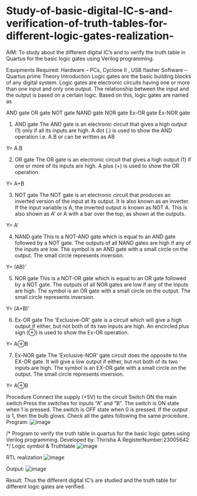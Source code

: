 # Study-of-basic-digital-IC-s-and-verification-of-truth-tables-for-different-logic-gates-realization-
 AIM:
To study about the different digital IC’s and to verify the truth table in Quartus for the basic logic gates using Verilog programming.

Equipments Required:
Hardware – PCs, Cyclone II , USB flasher
Software – Quartus prime
Theory
Introduction
Logic gates are the basic building blocks of any digital system. Logic gates are electronic circuits having one or more than one input and only one output. The relationship between the input and the output is based on a certain logic. Based on this, logic gates are named as

AND gate
OR gate
NOT gate
NAND gate
NOR gate
Ex-OR gate
Ex-NOR gate
1) AND gate
The AND gate is an electronic circuit that gives a high output (1) only if all its inputs are high. A dot (.) is used to show the AND operation i.e. A.B or can be written as AB

Y= A.B

2) OR gate
The OR gate is an electronic circuit that gives a high output (1) if one or more of its inputs are high. A plus (+) is used to show the OR operation.

Y= A+B

3) NOT gate
The NOT gate is an electronic circuit that produces an inverted version of the input at its output. It is also known as an inverter. If the input variable is A, the inverted output is known as NOT A. This is also shown as A' or A with a bar over the top, as shown at the outputs.

Y= A'

4) NAND gate
This is a NOT-AND gate which is equal to an AND gate followed by a NOT gate. The outputs of all NAND gates are high if any of the inputs are low. The symbol is an AND gate with a small circle on the output. The small circle represents inversion.

Y= (AB)’

5) NOR gate
This is a NOT-OR gate which is equal to an OR gate followed by a NOT gate. The outputs of all NOR gates are low if any of the inputs are high. The symbol is an OR gate with a small circle on the output. The small circle represents inversion.

Y= (A+B)’

6) Ex-OR gate
The 'Exclusive-OR' gate is a circuit which will give a high output if either, but not both of its two inputs are high. An encircled plus sign (⊕) is used to show the Ex-OR operation.

Y= A⊕B

7) Ex-NOR gate
The 'Exclusive-NOR' gate circuit does the opposite to the EX-OR gate. It will give a low output if either, but not both of its two inputs are high. The symbol is an EX-OR gate with a small circle on the output. The small circle represents inversion.

Y= A⊕B

Procedure
Connect the supply (+5V) to the circuit
Switch ON the main switch
Press the switches for inputs “A” and “B”. The switch is ON state when 1 is pressed. The switch is OFF state when 0 is pressed.
If the output is 1, then the bulb glows.
Check all the gates following the same procedure.
Program:
![image](https://github.com/thirisha-0610/Study-of-basic-digital-IC-s-and-verification-of-truth-tables-for-different-logic-gates-realization-/assets/149347494/a09ce9b2-4e83-458e-a79b-e7cbfdeb9215)

/*
Program to verify the truth table in quartus for the basic logic gates using Verilog programming.
Developed by: Thirisha A
RegisterNumber:23005642  
*/
Logic symbol & Truthtable
![image](https://github.com/thirisha-0610/Study-of-basic-digital-IC-s-and-verification-of-truth-tables-for-different-logic-gates-realization-/assets/149347494/6eddbab4-b2a9-4290-ad9f-988c6c22de42)

RTL realization
![image](https://github.com/thirisha-0610/Study-of-basic-digital-IC-s-and-verification-of-truth-tables-for-different-logic-gates-realization-/assets/149347494/7d641007-0ce3-4523-b0f2-65d0f7f0c6e0)

Output:
![image](https://github.com/thirisha-0610/Study-of-basic-digital-IC-s-and-verification-of-truth-tables-for-different-logic-gates-realization-/assets/149347494/35005f4a-b10b-4fee-ae19-c5eae7117d9c)

Result:
Thus the different digital IC’s are studied and the truth table for different logic gates are verified.
